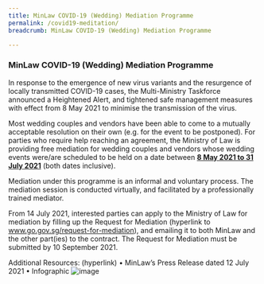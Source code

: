 ```yaml
---
title: MinLaw COVID-19 (Wedding) Mediation Programme
permalink: /covid19-meditation/
breadcrumb: MinLaw COVID-19 (Wedding) Mediation Programme

---
```

### MinLaw COVID-19 (Wedding) Mediation Programme ###

In response to the emergence of new virus variants and the resurgence of locally transmitted COVID-19 cases, the Multi-Ministry Taskforce announced a Heightened Alert, and tightened safe management measures with effect from 8 May 2021 to minimise the transmission of the virus.

Most wedding couples and vendors have been able to come to a mutually acceptable resolution on their own (e.g. for the event to be postponed). For parties who require help reaching an agreement, the Ministry of Law is providing free mediation for wedding couples and vendors whose wedding events were/are scheduled to be held on a date between <b><u>8 May 2021 to 31 July 2021</u></b> (both dates inclusive).

Mediation under this programme is an informal and voluntary process. The mediation session is conducted virtually, and facilitated by a professionally trained mediator.

From 14 July 2021, interested parties can apply to the Ministry of Law for mediation by filling up the Request for Mediation (hyperlink to www.go.gov.sg/request-for-mediation), and emailing it to both MinLaw and the other part(ies) to the contract. The Request for Mediation must be submitted by 10 September 2021. 

Additional Resources: (hyperlink)
•	MinLaw’s Press Release dated 12 July 2021
•	Infographic
![image](https://user-images.githubusercontent.com/43874074/125218800-3a20ea80-e2f6-11eb-8c04-ea9cafecc8a6.png)
